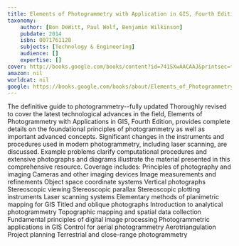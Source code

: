 ```yaml
---
title: Elements of Photogrammetry with Application in GIS, Fourth Edition
taxonomy:
	author: [Bon DeWitt, Paul Wolf, Benjamin Wilkinson]
	pubdate: 2014
	isbn: 0071761128
	subjects: [Technology & Engineering]
	audience: []
	expertise: []
cover: http://books.google.com/books/content?id=741SXwAACAAJ&printsec=frontcover&img=1&zoom=1&source=gbs_api
amazon: nil
worldcat: nil
google: https://books.google.com/books/about/Elements_of_Photogrammetry_with_Applicat.html?hl=&id=741SXwAACAAJ
---
```

The definitive guide to photogrammetry--fully updated Thoroughly revised to cover the latest technological advances in the field, Elements of Photogrammetry with Applications in GIS, Fourth Edition, provides complete details on the foundational principles of photogrammetry as well as important advanced concepts. Significant changes in the instruments and procedures used in modern photogrammetry, including laser scanning, are discussed. Example problems clarify computational procedures and extensive photographs and diagrams illustrate the material presented in this comprehensive resource. Coverage includes: Principles of photography and imaging Cameras and other imaging devices Image measurements and refinements Object space coordinate systems Vertical photographs Stereoscopic viewing Stereoscopic parallax Stereoscopic plotting instruments Laser scanning systems Elementary methods of planimetric mapping for GIS Titled and oblique photographs Introduction to analytical photogrammetry Topographic mapping and spatial data collection Fundamental principles of digital image processing Photogrammetric applications in GIS Control for aerial photogrammetry Aerotriangulation Project planning Terrestrial and close-range photogrammetry